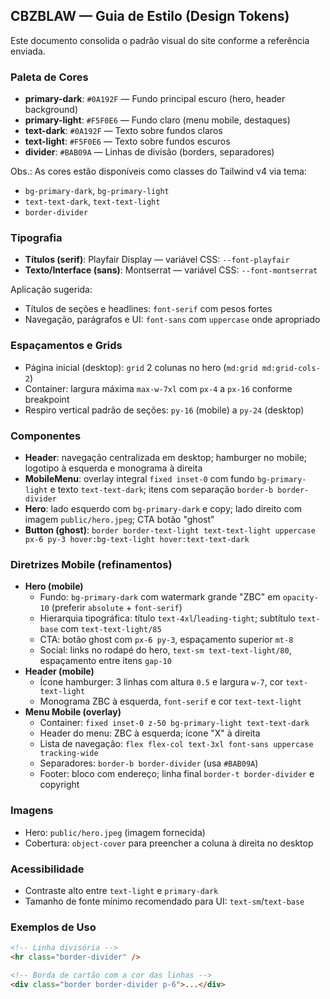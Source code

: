 ## CBZBLAW — Guia de Estilo (Design Tokens)

Este documento consolida o padrão visual do site conforme a referência enviada.

### Paleta de Cores
- **primary-dark**: `#0A192F` — Fundo principal escuro (hero, header background)
- **primary-light**: `#F5F0E6` — Fundo claro (menu mobile, destaques)
- **text-dark**: `#0A192F` — Texto sobre fundos claros
- **text-light**: `#F5F0E6` — Texto sobre fundos escuros
- **divider**: `#BAB09A` — Linhas de divisão (borders, separadores)

Obs.: As cores estão disponíveis como classes do Tailwind v4 via tema:
- `bg-primary-dark`, `bg-primary-light`
- `text-text-dark`, `text-text-light`
- `border-divider`

### Tipografia
- **Títulos (serif)**: Playfair Display — variável CSS: `--font-playfair`
- **Texto/Interface (sans)**: Montserrat — variável CSS: `--font-montserrat`

Aplicação sugerida:
- Títulos de seções e headlines: `font-serif` com pesos fortes
- Navegação, parágrafos e UI: `font-sans` com `uppercase` onde apropriado

### Espaçamentos e Grids
- Página inicial (desktop): `grid` 2 colunas no hero (`md:grid md:grid-cols-2`)
- Container: largura máxima `max-w-7xl` com `px-4` a `px-16` conforme breakpoint
- Respiro vertical padrão de seções: `py-16` (mobile) a `py-24` (desktop)

### Componentes
- **Header**: navegação centralizada em desktop; hamburger no mobile; logotipo à esquerda e monograma à direita
- **MobileMenu**: overlay integral `fixed inset-0` com fundo `bg-primary-light` e texto `text-text-dark`; itens com separação `border-b border-divider`
- **Hero**: lado esquerdo com `bg-primary-dark` e copy; lado direito com imagem `public/hero.jpeg`; CTA botão "ghost"
- **Button (ghost)**: `border border-text-light text-text-light uppercase px-6 py-3 hover:bg-text-light hover:text-text-dark`

### Diretrizes Mobile (refinamentos)
- **Hero (mobile)**
  - Fundo: `bg-primary-dark` com watermark grande "ZBC" em `opacity-10` (preferir `absolute` + `font-serif`)
  - Hierarquia tipográfica: título `text-4xl`/`leading-tight`; subtítulo `text-base` com `text-text-light/85`
  - CTA: botão ghost com `px-6 py-3`, espaçamento superior `mt-8`
  - Social: links no rodapé do hero, `text-sm text-text-light/80`, espaçamento entre itens `gap-10`
- **Header (mobile)**
  - Ícone hamburger: 3 linhas com altura `0.5` e largura `w-7`, cor `text-text-light`
  - Monograma ZBC à esquerda, `font-serif` e cor `text-text-light`
- **Menu Mobile (overlay)**
  - Container: `fixed inset-0 z-50 bg-primary-light text-text-dark`
  - Header do menu: ZBC à esquerda; ícone "X" à direita
  - Lista de navegação: `flex flex-col text-3xl font-sans uppercase tracking-wide`
  - Separadores: `border-b border-divider` (usa `#BAB09A`)
  - Footer: bloco com endereço; linha final `border-t border-divider` e copyright

### Imagens
- Hero: `public/hero.jpeg` (imagem fornecida)
- Cobertura: `object-cover` para preencher a coluna à direita no desktop

### Acessibilidade
- Contraste alto entre `text-light` e `primary-dark`
- Tamanho de fonte mínimo recomendado para UI: `text-sm`/`text-base`

### Exemplos de Uso
```html
<!-- Linha divisória -->
<hr class="border-divider" />

<!-- Borda de cartão com a cor das linhas -->
<div class="border border-divider p-6">...</div>
```


